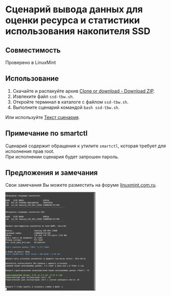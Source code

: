 # Сценарий вывода данных для оценки ресурса и статистики использования накопителя SSD

## Совместимость

Проверено в LinuxMint

## Использование
1. Скачайте и распакуйте архив [Clone or download - Download ZIP](https://github.com/demonlibra/ssd-tbw/archive/master.zip).  
2. Извлеките файл `ssd-tbw.sh`.  
3. Откройте терминал в каталоге с файлом `ssd-tbw.sh`.  
4. Выполните сценарий командой `bash ssd-tbw.sh`.

Или используйте [Текст сценария](https://github.com/demonlibra/ssd-tbw/raw/master/ssd-tbw.sh).

## Примечание по smartctl

Сценарий содержит обращения к утилите `smartctl`, которая требует для исполнения прав root.  
При исполнении сценария будет запрошен пароль.

## Предложения и замечания
Свои замечания Вы можете разместить на форуме [linuxmint.com.ru](https://linuxmint.com.ru/viewtopic.php?p=81012#p81012).

<img width="280" src="https://github.com/demonlibra/ssd-tbw/blob/master/ssd-tbw.png" />
